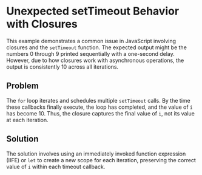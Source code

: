 # Unexpected setTimeout Behavior with Closures

This example demonstrates a common issue in JavaScript involving closures and the `setTimeout` function.  The expected output might be the numbers 0 through 9 printed sequentially with a one-second delay. However, due to how closures work with asynchronous operations, the output is consistently 10 across all iterations.

## Problem

The `for` loop iterates and schedules multiple `setTimeout` calls. By the time these callbacks finally execute, the loop has completed, and the value of `i` has become 10. Thus, the closure captures the final value of `i`, not its value at each iteration.

## Solution

The solution involves using an immediately invoked function expression (IIFE) or `let` to create a new scope for each iteration, preserving the correct value of `i` within each timeout callback.